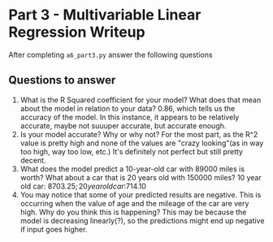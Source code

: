 # Part 3 - Multivariable Linear Regression Writeup

After completing `a6_part3.py` answer the following questions

## Questions to answer

1. What is the R Squared coefficient for your model? What does that mean about the model in relation to your data?
0.86, which tells us the accuracy of the model. In this instance, it appears to be relatively accurate, maybe not suuuper accurate, but accurate enough.
2. Is your model accurate? Why or why not?
 For the most part, as the R^2 value is pretty high and none of the values are "crazy looking"(as in way too high, way too low, etc.) It's definitely not perfect but still pretty decent.
3. What does the model predict a 10-year-old car with 89000 miles is worth? What about a car that is 20 years old with 150000 miles?
10 year old car: $8703.25;  20 year old car:$714.10
4. You may notice that some of your predicted results are negative. This is occurring when the value of age and the mileage of the car are very high. Why do you think this is happening?
This may be because the model is decreasing linearly(?), so the predictions might end up negative if input goes higher.
